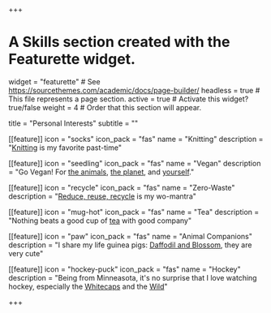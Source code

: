+++
# A Skills section created with the Featurette widget.
widget = "featurette"  # See https://sourcethemes.com/academic/docs/page-builder/
headless = true  # This file represents a page section.
active = true  # Activate this widget? true/false
weight = 4  #  Order that this section will appear.

title = "Personal Interests"
subtitle = ""


[[feature]]
  icon = "socks"
  icon_pack = "fas"
  name = "Knitting"
  description = "[Knitting](https://www.ravelry.com/about) is my favorite past-time"
  

[[feature]]
  icon = "seedling"
  icon_pack = "fas"
  name = "Vegan"
  description = "Go Vegan! For [the animals](https://www.dominionmovement.com/watch), [the planet](https://science.sciencemag.org/content/360/6392/987), and [yourself](https://gamechangersmovie.com/)."
  
[[feature]]
  icon = "recycle"
  icon_pack = "fas"
  name = "Zero-Waste"
  description = "[Reduce, reuse, recycle](https://en.wikipedia.org/wiki/Zero_waste) is my wo-mantra"  
  
[[feature]]
  icon = "mug-hot"
  icon_pack = "fas"
  name = "Tea"
  description = "Nothing beats a good cup of [tea](http://northernlightstea.com/) with good company"
  
[[feature]]
  icon = "paw"
  icon_pack = "fas"
  name = "Animal Companions"
  description = "I share my life guinea pigs: [Daffodil and Blossom](/img/Peegs.JPG), they are very cute"
  
  [[feature]]
  icon = "hockey-puck"
  icon_pack = "fas"
  name = "Hockey"
  description = "Being from Minneasota, it's no surprise that I love watching hockey, especially the [Whitecaps](https://whitecaps.nwhl.zone/) and the [Wild](https://www.nhl.com/wild)"
  

+++

